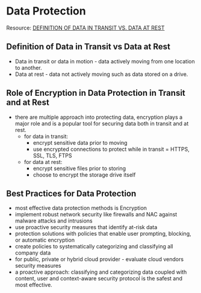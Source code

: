 # Data Protection

Resource: [DEFINITION OF DATA IN TRANSIT VS. DATA AT REST](https://digitalguardian.com/blog/data-protection-data-in-transit-vs-data-at-rest)

## Definition of Data in Transit vs Data at Rest
- Data in transit or data in motion - data actively moving from one location to another.
- Data at rest - data not actively moving such as data stored on a drive.

## Role of Encryption in Data Protection in Transit and at Rest
- there are multiple approach into protecting data, encryption plays a major role and is a popular tool for securing data both in transit and at rest.
    - for data in transit:
        - encrypt sensitive data prior to moving 
        - use encrypted connections to protect while in transit = HTTPS, SSL, TLS, FTPS
    - for data at rest:
        - encrypt sensitive files prior to storing
        - choose to encrypt the storage drive itself

## Best Practices for Data Protection
- most effective data protection methods is Encryption
- implement robust network security like firewalls and NAC against malware attacks and intrusions
- use proactive security measures that identify at-risk data 
- protection solutions with policies that enable user prompting, blocking, or automatic encryption
- create policies to systematically categorizing and classifying all company data
- for public, private or hybrid cloud provider - evaluate cloud vendors security measures
- a proactive approach: classifying and categorizing data coupled with content, user and context-aware security protocol is the safest and most effective. 